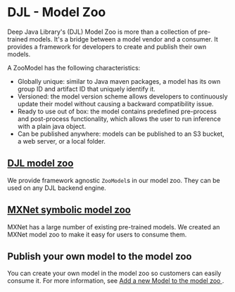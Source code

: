 # DJL - Model Zoo

Deep Java Library's (DJL) Model Zoo is more than a collection of pre-trained models. It's a bridge between a model vendor and a consumer. It provides a framework for developers to create and publish their own models. 

A ZooModel has the following
characteristics:
- Globally unique: similar to Java maven packages, a model has its own group ID and artifact ID that uniquely identify it.
- Versioned: the model version scheme allows developers to continuously update their model without causing a backward compatibility issue.
- Ready to use out of box: the model contains predefined pre-process and post-process functionality, which
allows the user to run inference with a plain java object. 
- Can be published anywhere: models can be published to an S3 bucket, a web server, or a local folder.

## [DJL model zoo](../model-zoo/README.md)

We provide framework agnostic `ZooModel`s in our model zoo. They can be used on any DJL backend engine.

## [MXNet symbolic model zoo](../mxnet/mxnet-model-zoo/README.md)

MXNet has a large number of existing pre-trained models. We created an MXNet model zoo to make it easy for users to consume them.

## Publish your own model to the model zoo
You can create your own model in the model zoo so customers can easily consume it.
For more information, see [Add a new Model to the model zoo ](development/add_model_to_model-zoo.md).

